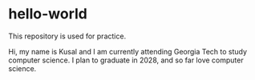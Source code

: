 # hello-world
This repository is used for practice. 

Hi, my name is Kusal and I am currently attending Georgia Tech to study computer science. I plan to graduate in 2028, and so far love computer science. 
